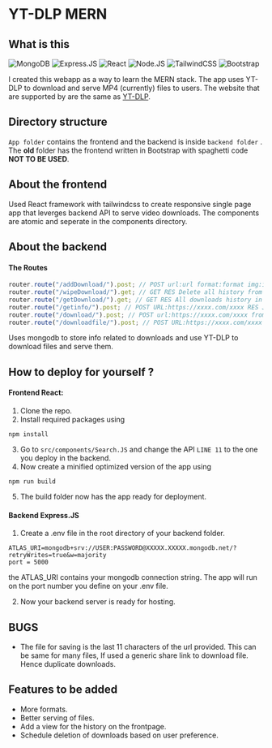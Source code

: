 # YT-DLP MERN

## What is this

![MongoDB](https://img.shields.io/badge/MongoDB-4EA94B?style=for-the-badge&logo=mongodb&logoColor=white)
![Express.JS](https://img.shields.io/badge/Express.js-000000?style=for-the-badge&logo=express&logoColor=white)
![React](https://img.shields.io/badge/React-20232A?style=for-the-badge&logo=react&logoColor=61DAFB)
![Node.JS](https://img.shields.io/badge/Node.js-339933?style=for-the-badge&logo=nodedotjs&logoColor=white)
![TailwindCSS](https://img.shields.io/badge/Tailwind_CSS-38B2AC?style=for-the-badge&logo=tailwind-css&logoColor=white)
![Bootstrap](https://img.shields.io/badge/Bootstrap-563D7C?style=for-the-badge&logo=bootstrap&logoColor=white)

I created this webapp as a way to learn the MERN stack. The app uses YT-DLP to download and serve MP4 (currently) files to users. The website that are supported by are the same as [YT-DLP](https://github.com/yt-dlp/yt-dlp).

## Directory structure

`App folder` contains the frontend and the backend is inside `backend folder` . The **old** folder has the frontend written in Bootstrap with spaghetti code **NOT TO BE USED**.

## About the frontend

Used React framework with tailwindcss to create responsive single page app that leverges backend API to serve video downloads. The components are atomic and seperate in the components directory.

## About the backend

#### The Routes

```javascript
router.route("/addDownload/").post; // POST url:url format:format img:img RES save to DB
router.route("/wipeDownload/").get; // GET RES Delete all history from DB
router.route("/getDownload/").get; // GET RES All downloads history in JSON
router.route("/getinfo/").post; // POST URL:https://xxxx.com/xxxx RES Json INFO
router.route("/download/").post; // POST url:https://xxxx.com/xxxx fromat:format RES Downloads the file
router.route("/downloadfile/").post; // POST URL:https://xxxx.com/xxxx RES blob of the file
```

Uses mongodb to store info related to downloads and use YT-DLP to download files and serve them.

## How to deploy for yourself ?

#### Frontend React:

1. Clone the repo.
2. Install required packages using

```Shell
npm install
```

3. Go to `src/components/Search.JS` and change the API `LINE 11` to the one you deploy in the backend.
4. Now create a minified optimized version of the app using

```Shell
npm run build
```

5. The build folder now has the app ready for deployment.

#### Backend Express.JS

1. Create a .env file in the root directory of your backend folder.

```Dotenv
ATLAS_URI=mongodb+srv://USER:PASSWORD@XXXXX.XXXXX.mongodb.net/?retryWrites=true&w=majority
port = 5000
```

the ATLAS_URI contains your mongodb connection string. The app will run on the port number you define on your .env file.

2. Now your backend server is ready for hosting.

## BUGS

- The file for saving is the last 11 characters of the url provided. This can be same for many files, If used a generic share link to download file. Hence duplicate downloads.

## Features to be added

- More formats.
- Better serving of files.
- Add a view for the history on the frontpage.
- Schedule deletion of downloads based on user preference.
